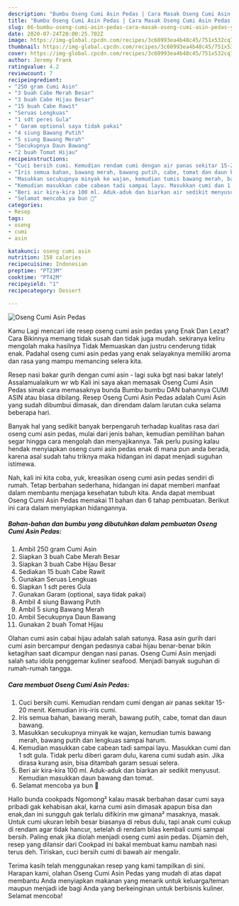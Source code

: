```yaml
---
description: "Bumbu Oseng Cumi Asin Pedas | Cara Masak Oseng Cumi Asin Pedas Yang Sedap"
title: "Bumbu Oseng Cumi Asin Pedas | Cara Masak Oseng Cumi Asin Pedas Yang Sedap"
slug: 66-bumbu-oseng-cumi-asin-pedas-cara-masak-oseng-cumi-asin-pedas-yang-sedap
date: 2020-07-24T20:00:25.702Z
image: https://img-global.cpcdn.com/recipes/3c60993ea4b48c45/751x532cq70/oseng-cumi-asin-pedas-foto-resep-utama.jpg
thumbnail: https://img-global.cpcdn.com/recipes/3c60993ea4b48c45/751x532cq70/oseng-cumi-asin-pedas-foto-resep-utama.jpg
cover: https://img-global.cpcdn.com/recipes/3c60993ea4b48c45/751x532cq70/oseng-cumi-asin-pedas-foto-resep-utama.jpg
author: Jeremy Frank
ratingvalue: 4.2
reviewcount: 7
recipeingredient:
- "250 gram Cumi Asin"
- "3 buah Cabe Merah Besar"
- "3 buah Cabe Hijau Besar"
- "15 buah Cabe Rawit"
- "Seruas Lengkuas"
- "1 sdt peres Gula"
- " Garam optional saya tidak pakai"
- "4 siung Bawang Putih"
- "5 siung Bawang Merah"
- "Secukupnya Daun Bawang"
- "2 buah Tomat Hijau"
recipeinstructions:
- "Cuci bersih cumi. Kemudian rendam cumi dengan air panas sekitar 15-20 menit. Kemudian iris-iris cumi."
- "Iris semua bahan, bawang merah, bawang putih, cabe, tomat dan daun bawang."
- "Masukkan secukupnya minyak ke wajan, kemudian tumis bawang merah, bawang putih dan lengkuas sampai harum."
- "Kemudian masukkan cabe cabean tadi sampai layu. Masukkan cumi dan 1 sdt gula. Tidak perlu diberi garam dulu, karena cumi sudah asin. Jika dirasa kurang asin, bisa ditambah garam sesuai selera."
- "Beri air kira-kira 100 ml. Aduk-aduk dan biarkan air sedikit menyusut. Kemudian masukkan daun bawang dan tomat."
- "Selamat mencoba ya bun 🥳"
categories:
- Resep
tags:
- oseng
- cumi
- asin

katakunci: oseng cumi asin 
nutrition: 158 calories
recipecuisine: Indonesian
preptime: "PT23M"
cooktime: "PT42M"
recipeyield: "1"
recipecategory: Dessert

---
```



![Oseng Cumi Asin Pedas](https://img-global.cpcdn.com/recipes/3c60993ea4b48c45/751x532cq70/oseng-cumi-asin-pedas-foto-resep-utama.jpg)

Kamu Lagi mencari ide resep oseng cumi asin pedas yang Enak Dan Lezat? Cara Bikinnya memang tidak susah dan tidak juga mudah. sekiranya keliru mengolah maka hasilnya Tidak Memuaskan dan justru cenderung tidak enak. Padahal oseng cumi asin pedas yang enak selayaknya memiliki aroma dan rasa yang mampu memancing selera kita.

Resep nasi bakar gurih dengan cumi asin - lagi suka bgt nasi bakar lately! Assalamualaikum wr wb Kali ini saya akan memasak Oseng Cumi Asin Pedas simak cara memasaknya bunda Bumbu bumbu DAN bahannya CUMI ASIN atau biasa dibilang. Resep Oseng Cumi Asin Pedas adalah Cumi Asin yang sudah dibumbui dimasak, dan direndam dalam larutan cuka selama beberapa hari.

Banyak hal yang sedikit banyak berpengaruh terhadap kualitas rasa dari oseng cumi asin pedas, mulai dari jenis bahan, kemudian pemilihan bahan segar hingga cara mengolah dan menyajikannya. Tak perlu pusing kalau hendak menyiapkan oseng cumi asin pedas enak di mana pun anda berada, karena asal sudah tahu triknya maka hidangan ini dapat menjadi suguhan istimewa.


Nah, kali ini kita coba, yuk, kreasikan oseng cumi asin pedas sendiri di rumah. Tetap berbahan sederhana, hidangan ini dapat memberi manfaat dalam membantu menjaga kesehatan tubuh kita. Anda dapat membuat Oseng Cumi Asin Pedas memakai 11 bahan dan 6 tahap pembuatan. Berikut ini cara dalam menyiapkan hidangannya.

<!--inarticleads1-->

##### Bahan-bahan dan bumbu yang dibutuhkan dalam pembuatan Oseng Cumi Asin Pedas:

1. Ambil 250 gram Cumi Asin
1. Siapkan 3 buah Cabe Merah Besar
1. Siapkan 3 buah Cabe Hijau Besar
1. Sediakan 15 buah Cabe Rawit
1. Gunakan Seruas Lengkuas
1. Siapkan 1 sdt peres Gula
1. Gunakan  Garam (optional, saya tidak pakai)
1. Ambil 4 siung Bawang Putih
1. Ambil 5 siung Bawang Merah
1. Ambil Secukupnya Daun Bawang
1. Gunakan 2 buah Tomat Hijau


Olahan cumi asin cabai hijau adalah salah satunya. Rasa asin gurih dari cumi asin bercampur dengan pedasnya cabai hijau benar-benar bikin ketagihan saat dicampur dengan nasi panas. Oseng Cumi Asin menjadi salah satu idola penggemar kuliner seafood. Menjadi banyak suguhan di rumah-rumah tangga. 

<!--inarticleads2-->

##### Cara membuat Oseng Cumi Asin Pedas:

1. Cuci bersih cumi. Kemudian rendam cumi dengan air panas sekitar 15-20 menit. Kemudian iris-iris cumi.
1. Iris semua bahan, bawang merah, bawang putih, cabe, tomat dan daun bawang.
1. Masukkan secukupnya minyak ke wajan, kemudian tumis bawang merah, bawang putih dan lengkuas sampai harum.
1. Kemudian masukkan cabe cabean tadi sampai layu. Masukkan cumi dan 1 sdt gula. Tidak perlu diberi garam dulu, karena cumi sudah asin. Jika dirasa kurang asin, bisa ditambah garam sesuai selera.
1. Beri air kira-kira 100 ml. Aduk-aduk dan biarkan air sedikit menyusut. Kemudian masukkan daun bawang dan tomat.
1. Selamat mencoba ya bun 🥳


Hallo bunda cookpads Ngomong² kalau masak berbahan dasar cumi saya pribadi gak kehabisan akal, karna cumi asin dimasak apapun bisa dan enak,dan ini sungguh gak terlalu difikirin mw gimana² masaknya, masak. Untuk cumi ukuran lebih besar biasanya di rebus dulu, tapi anak cumi cukup di rendam agar tidak hancur, setelah di rendam bilas kembali cumi sampai bersih. Paling enak jika diolah menjadi oseng cumi asin pedas. Dijamin deh, resep yang dilansir dari Cookpad ini bakal membuat kamu nambah nasi terus deh. Tiriskan, cuci bersih cumi di bawah air mengalir. 

Terima kasih telah menggunakan resep yang kami tampilkan di sini. Harapan kami, olahan Oseng Cumi Asin Pedas yang mudah di atas dapat membantu Anda menyiapkan makanan yang menarik untuk keluarga/teman maupun menjadi ide bagi Anda yang berkeinginan untuk berbisnis kuliner. Selamat mencoba!
